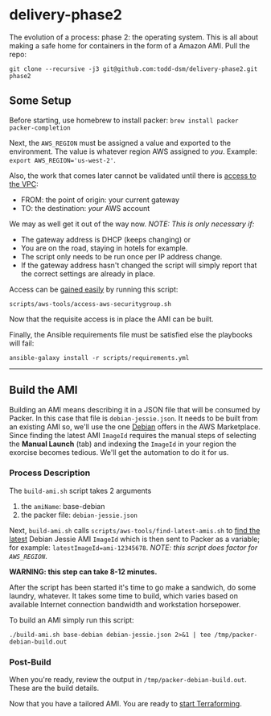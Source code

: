 # delivery-phase2
The evolution of a process: phase 2: the operating system. This is all about making a safe home for containers in the form of a Amazon AMI. Pull the repo:

`git clone --recursive -j3 git@github.com:todd-dsm/delivery-phase2.git phase2`

## Some Setup
Before starting, use homebrew to install packer: `brew install packer packer-completion`

Next, the `AWS_REGION` must be assigned a value and exported to the environment. The value is whatever region AWS assigned to _you_. Example: `export AWS_REGION='us-west-2'`.

Also, the work that comes later cannot be validated until there is [access to the VPC]:

* FROM: the point of origin: your current gateway
* TO: the destination: _your_ AWS account

We may as well get it out of the way now. _NOTE: This is only necessary if:_ 

* The gateway address is DHCP (keeps changing) or 
* You are on the road, staying in hotels for example. 
* The script only needs to be run once per IP address change. 
* If the gateway address hasn't changed the script will simply report that the correct settings are already in place. 

Access can be [gained easily] by running this script:

`scripts/aws-tools/access-aws-securitygroup.sh`

Now that the requisite access is in place the AMI can be built.

Finally, the Ansible requirements file must be satisfied else the playbooks will fail:

`ansible-galaxy install -r scripts/requirements.yml`

***
## Build the AMI
Building an AMI means describing it in a JSON file that will be consumed by Packer. In this case that file is `debian-jessie.json`. It needs to be built from an existing AMI so, we'll use the one [Debian] offers in the AWS Marketplace. Since finding the latest AMI `ImageId` requires the manual steps of selecting the **Manual Launch** (tab) and indexing the  `ImageId` in your region the exorcise becomes tedious. We'll get the automation to do it for us.

### Process Description
The `build-ami.sh` script takes 2 arguments

1. the `amiName`: base-debian
2. the packer file: `debian-jessie.json`

Next, `build-ami.sh` calls `scripts/aws-tools/find-latest-amis.sh` to [find the latest] Debian Jessie AMI `ImageId` which is then sent to Packer as a variable; for example: `latestImageId=ami-12345678`. _NOTE: this script does factor for `AWS_REGION`_.

**WARNING: this step can take 8-12 minutes.**

After the script has been started it's time to go make a sandwich, do some laundry, whatever. It takes some time to build, which varies based on available Internet connection bandwidth and workstation horsepower. 

To build an AMI simply run this script:

`./build-ami.sh base-debian debian-jessie.json 2>&1 | tee /tmp/packer-debian-build.out`


### Post-Build
When you're ready, review the output in `/tmp/packer-debian-build.out`. These are the build details.

Now that you have a tailored AMI. You are ready to [start Terraforming].

[access to the VPC]:http://docs.aws.amazon.com/AWSEC2/latest/UserGuide/using-network-security.html#adding-security-group-rule
[gained easily]:https://github.com/todd-dsm/aws-tools/wiki/access-aws-securitygroup
[Debian]:https://aws.amazon.com/marketplace/pp/B00WUNJIEE?qid=1487285341617
[find the latest]:https://github.com/todd-dsm/aws-tools/wiki/find-latest-ami
[start Terraforming]:https://github.com/todd-dsm/process-ph3

